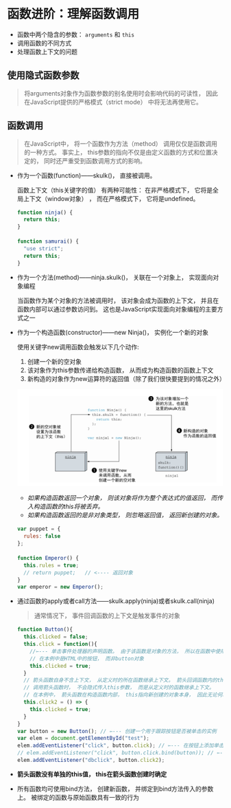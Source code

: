 <!--
 * @Author: tim
 * @Date: 2020-10-21 14:12:43
 * @LastEditors: tim
 * @LastEditTime: 2020-10-23 09:57:42
 * @Description: 
-->
# 函数进阶：理解函数调用
* 函数中两个隐含的参数： `arguments` 和 `this`
* 调用函数的不同方式
* 处理函数上下文的问题

## 使用隐式函数参数
> 将arguments对象作为函数参数的别名使用时会影响代码的可读性，
> 因此在JavaScript提供的严格模式（strict mode） 中将无法再使用它。

## 函数调用
> 在JavaScript中， 将一个函数作为方法（method） 调用仅仅是函数调用的一种方式。 
> 事实上， this参数的指向不仅是由定义函数的方式和位置决定的， 同时还严重受到函数调用方式的影响。 

* 作为一个函数(function)——skulk()， 直接被调用。 

  函数上下文（this关键字的值） 有两种可能性： 在非严格模式下， 它将是全局上下文（window对象） ， 而在严格模式下， 它将是undefined。
  ``` js
  function ninja() {
    return this;
  } 

  function samurai() {
    "use strict";
    return this;
  }
  ```
  
* 作为一个方法(method)——ninja.skulk()， 关联在一个对象上， 实现面向对象编程
  
  当函数作为某个对象的方法被调用时， 该对象会成为函数的上下文， 并且在函数内部可以通过参数访问到。 这也是JavaScript实现面向对象编程的主要方式之一

* 作为一个构造函数(constructor)——new Ninja()， 实例化一个新的对象

  使用关键字new调用函数会触发以下几个动作:
  
  1. 创建一个新的空对象
  2. 该对象作为this参数传递给构造函数， 从而成为构造函数的函数上下文
  3. 新构造的对象作为new运算符的返回值（除了我们很快要提到的情况之外） 

  ![构造函数](./imgs/new调用函数.png)

  * *如果构造函数返回一个对象， 则该对象将作为整个表达式的值返回， 而传入构造函数的this将被丢弃。*
  * *如果构造函数返回的是非对象类型， 则忽略返回值， 返回新创建的对象。*

  ``` js
  var puppet = {
    rules: false
  }; 

  function Emperor() {
    this.rules = true;
    // return puppet;   // <---- 返回对象
  } 
  var emperor = new Emperor(); 
  ```

* 通过函数的apply或者call方法——skulk.apply(ninja)或者skulk.call(ninja)
  >  通常情况下， 事件回调函数的上下文是触发事件的对象

  ``` js   
  function Button(){ 
    this.clicked = false;
    this.click = function(){ 
      //⇽--- 单击事件处理器的声明函数。 由于该函数是对象的方法， 所以在函数中使用this来获取对象的引用
      // 在本例中是HTML中的按钮， 而非button对象  
      this.clicked = true;
    }
    // 箭头函数自身不含上下文， 从定义时的所在函数继承上下文。 箭头回调函数内的this指向按钮对象
    // 调用箭头函数时， 不会隐式传入this参数， 而是从定义时的函数继承上下文。 
    // 在本例中， 箭头函数在构造函数内部， this指向新创建的对象本身， 因此无论何时调用click函数，this都将指向新创建的button对象。
    this.click2 = () => {
      this.clicked = true;
    }
  }
  var button = new Button(); // ⇽--- 创建一个用于跟踪按钮是否被单击的实例
  var elem = document.getElementById("test");
  elem.addEventListener("click", button.click); // ⇽--- 在按钮上添加单击处理器  
  // elem.addEventListener("click", button.click.bind(button)); // ⇽--- 使用bind函数创建新函数， 绑定到button对象上
  elem.addEventListener("dbclick", button.click2); 
  ```

* **箭头函数没有单独的this值， this在箭头函数创建时确定**

* 所有函数均可使用bind方法， 创建新函数， 并绑定到bind方法传入的参数上。 被绑定的函数与原始函数具有一致的行为
